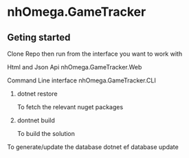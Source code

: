 # nhOmega.GameTracker

## Geting started
Clone Repo then run from the interface you want to work with

Html and Json Api
nhOmega.GameTracker.Web 

Command Line interface
nhOmega.GameTracker.CLI

1) dotnet restore

	To fetch the relevant nuget packages
2) dontnet build 

	To build the solution

To generate/update the database
dotnet ef database update

